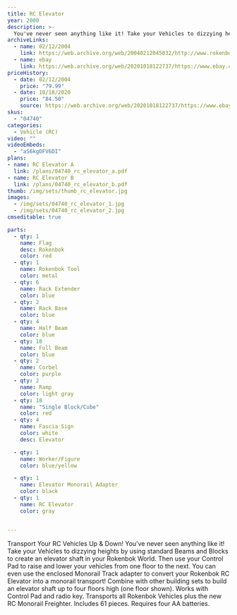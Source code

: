 ```yaml
---
title: RC Elevator
year: 2000
description: >-
  You've never seen anything like it! Take your Vehicles to dizzying heights by using standard Beams and Blocks to create an elevator shaft in your Rokenbok World. Then use your Control Pad to raise and lower your vehicles from one floor to the next.
archiveLinks:
  - name: 02/12/2004
    link: https://web.archive.org/web/20040212045032/http://www.rokenbok.com/catalog/pd_aa_elevator.html
  - name: ebay
    link: https://web.archive.org/web/20201018122737/https://www.ebay.com/itm/Pre-Owned-Used-Rokenbok-System-RC-Elevator-004740-Stem-Building-Tested-Working/203142642141
priceHistory:
  - date: 02/12/2004
    price: "79.99"
  - date: 10/18/2020
    price: "84.50"
    source: https://web.archive.org/web/20201018122737/https://www.ebay.com/itm/Pre-Owned-Used-Rokenbok-System-RC-Elevator-004740-Stem-Building-Tested-Working/203142642141
skus:
  - "04740"
categories:
  - Vehicle (RC)
video: ""
videoEmbeds:
  - "aS6kgOFV6DI"
plans:
- name: RC Elevator A
  link: /plans/04740_rc_elevator_a.pdf
- name: RC Elevator B
  link: /plans/04740_rc_elevator_b.pdf
thumb: /img/sets/thumb_rc_elevator.jpg
images:
  - /img/sets/04740_rc_elevator_1.jpg
  - /img/sets/04740_rc_elevator_2.jpg
cmseditable: true

parts:
  - qty: 1
    name: Flag
    desc: Rokenbok
    color: red
  - qty: 1
    name: Rokenbok Tool
    color: metal
  - qty: 6
    name: Rack Extender
    color: blue
  - qty: 2
    name: Rack Base
    color: blue
  - qty: 4
    name: Half Beam
    color: blue
  - qty: 18
    name: Full Beam
    color: blue
  - qty: 2
    name: Corbel
    color: purple
  - qty: 2
    name: Ramp
    color: light gray
  - qty: 18
    name: "Single Block/Cube"
    color: red
  - qty: 4
    name: Fascia Sign
    color: white
    desc: Elevator

  - qty: 1
    name: Worker/Figure
    color: blue/yellow

  - qty: 1
    name: Elevator Monorail Adapter
    color: black
  - qty: 1
    name: RC Elevator
    color: gray


---
```

Transport Your RC Vehicles Up & Down!
You've never seen anything like it! Take your Vehicles to dizzying heights by using standard Beams and Blocks to create an elevator shaft in your Rokenbok World. Then use your Control Pad to raise and lower your vehicles from one floor to the next. You can even use the enclosed Monorail Track adapter to convert your Rokenbok RC Elevator into a monorail transport! Combine with other building sets to build an elevator shaft up to four floors high (one floor shown). Works with Control Pad and radio key. Transports all Rokenbok Vehicles plus the new RC Monorail Freighter. Includes 61 pieces. Requires four AA batteries.
